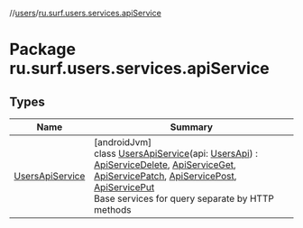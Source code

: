 //[users](../../index.md)/[ru.surf.users.services.apiService](index.md)

# Package ru.surf.users.services.apiService

## Types

| Name | Summary |
|---|---|
| [UsersApiService](-users-api-service/index.md) | [androidJvm]<br>class [UsersApiService](-users-api-service/index.md)(api: [UsersApi](../ru.surf.users.services.api/-users-api/index.md)) : [ApiServiceDelete](../ru.surf.users.services.apiService.impl/-api-service-delete/index.md), [ApiServiceGet](../ru.surf.users.services.apiService.impl/-api-service-get/index.md), [ApiServicePatch](../ru.surf.users.services.apiService.impl/-api-service-patch/index.md), [ApiServicePost](../ru.surf.users.services.apiService.impl/-api-service-post/index.md), [ApiServicePut](../ru.surf.users.services.apiService.impl/-api-service-put/index.md)<br>Base services for query separate by HTTP methods |
